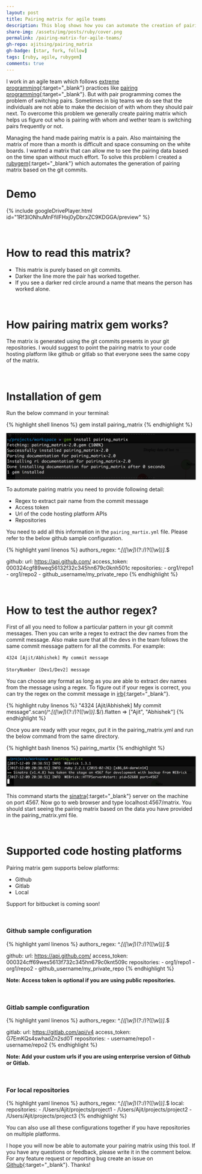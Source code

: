 ```yaml
---
layout: post
title: Pairing matrix for agile teams
description: This blog shows how you can automate the creation of pairing matrix for your agile team. The pairing matrix is created using pairing_matrix rubygem.
share-img: /assets/img/posts/ruby/cover.png
permalink: /pairing-matrix-for-agile-teams/
gh-repo: ajitsing/pairing_matrix
gh-badge: [star, fork, follow]
tags: [ruby, agile, rubygem]
comments: true
---
```


I work in an agile team which follows [extreme programming](https://en.wikipedia.org/wiki/Extreme_programming){:target="_blank"} practices like [pairing programming](https://en.wikipedia.org/wiki/Pair_programming){:target="_blank"}. But with pair programming comes the problem of switching pairs. Sometimes in big teams we do see that the individuals are not able to make the decision of with whom they should pair next. To overcome this problem we generally create pairing matrix which helps us figure out who is pairing with whom and wether team is switching pairs frequently or not.

Managing the hand made pairing matrix is a pain. Also maintaining the matrix of more than a month is difficult and space consuming on the white boards. I wanted a matrix that can allow me to see the pairing data based on the time span without much effort. To solve this problem I created a [rubygem](https://github.com/ajitsing/pairing_matrix){:target="_blank"} which automates the generation of pairing matrix based on the git commits.

# Demo

{% include googleDrivePlayer.html id="1Rf3IONhuMnFfiIFHxj0yDbrxZC9KDGGA/preview" %}

&nbsp;
# How to read this matrix?

* This matrix is purely based on git commits.
* Darker the line more the pair has worked together.
* If you see a darker red circle around a name that means the person has worked alone.

&nbsp;
# How pairing matrix gem works?

The matrix is generated using the git commits presents in your git repositories. I would suggest to point the pairing matrix to your code hosting platform like github or gitlab so that everyone sees the same copy of the matrix.

&nbsp;
# Installation of gem

Run the below command in your terminal:

{% highlight shell linenos %}
gem install pairing_matrix
{% endhighlight %}

![Crepe](/assets/img/posts/pairing_matrix/pairing_matrix_1.png)

To automate pairing matrix you need to provide following detail:

* Regex to extract pair name from the commit message
* Access token
* Url of the code hosting platform APIs
* Repositories

You need to add all this information in the ```pairing_martix.yml``` file. Please refer to the below github sample configuration.

{% highlight yaml linenos %}
authors_regex: ^.*\[([\w]*)(?:\/)?([\w]*)\].*$

github:
  url: https://api.github.com/
  access_token: 000324cgf89weq56132f32c345hn679c0knh501c
  repositories:
    - org1/repo1
    - org1/repo2
    - github_username/my_private_repo
{% endhighlight %}

&nbsp;
# How to test the author regex?

First of all you need to follow a particular pattern in your git commit messages. Then you can write a regex to extract the dev names from the commit message. Also make sure that all the devs in the team follows the same commit message pattern for all the commits. For example:

```
4324 [Ajit/Abhishek] My commit message

StoryNumber [Dev1/Dev2] message
```

You can choose any format as long as you are able to extract dev names from the message using a regex. To figure out if your regex is correct, you can try the regex on the commit message in [irb](http://tryruby.org/levels/1/challenges/0){:target="_blank"}.

{% highlight ruby linenos %}
"4324 [Ajit/Abhishek] My commit message".scan(/^.*\[([\w]*)(?:\/)?([\w]*)\].*$/).flatten
=> ["Ajit", "Abhishek"]
{% endhighlight %}

Once you are ready with your regex, put it in the pairing_matrix.yml and run the below command from the same directory.

{% highlight bash linenos %}
pairing_martix
{% endhighlight %}

![Crepe](/assets/img/posts/pairing_matrix/pairing_martix_2.png)

This command starts the [sinatra](http://sinatrarb.com){:target="_blank"} server on the machine on port 4567. Now go to web browser and type localhost:4567/matrix. You should start seeing the pairing matrix based on the data you have provided in the pairing_matrix.yml file.

&nbsp;
# Supported code hosting platforms

Pairing matrix gem supports below platforms:
* Github
* Gitlab
* Local

Support for bitbucket is coming soon!

&nbsp;
### Github sample configuration

{% highlight yaml linenos %}
authors_regex: ^.*\[([\w]*)(?:\/)?([\w]*)\].*$

github:
  url: https://api.github.com/
  access_token: 000324cff69wes5613f732c345hn679c0knt509c
  repositories:
    - org1/repo1
    - org1/repo2
    - github_username/my_private_repo
{% endhighlight %}

**Note: Access token is optional if you are using public repositories.**

&nbsp;
### Gitlab sample configuration

{% highlight yaml linenos %}
authors_regex: ^.*\[([\w]*)(?:\/)?([\w]*)\].*$

gitlab:
  url: https://gitlab.com/api/v4
  access_token: G7EmKQs4swhadZn2sd0T
  repositories:
    - username/repo1
    - username/repo2
{% endhighlight %}

**Note: Add your custom urls if you are using enterprise version of Github or Gitlab.**

&nbsp;
### For local repositories

{% highlight yaml linenos %}
authors_regex: ^.*\[([\w]*)(?:\/)?([\w]*)\].*$
local:
  repositories:
    - /Users/Ajit/projects/project1
    - /Users/Ajit/projects/project2
    - /Users/Ajit/projects/project3
{% endhighlight %}

You can also use all these configurations together if you have repositories on multiple platforms.

I hope you will now be able to automate your pairing matrix using this tool. If you have any questions or feedback, please write it in the comment below. For any feature request or reporting bug create an issue on [Github](https://github.com/ajitsing/pairing_matrix){:target="_blank"}. Thanks!

